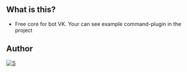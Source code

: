 ## What is this?
*  Free core for bot VK. Your can see example command-plugin in the project


## Author
<p align="left">
	<a href="https://vk.com/its.said"><img src="https://github.com/pmmp/PocketMine-MP/workflows/CI/badge.svg" alt="S"/></a>
</p>
